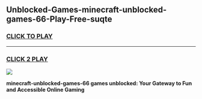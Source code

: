 
## Unblocked-Games-minecraft-unblocked-games-66-Play-Free-suqte
<h3>
<a href="https://premium76.site?title=minecraft-unblocked-games-66&ref=20A">CLICK TO PLAY</a></h3>
<hr>

<h3>
<a href="https://premium76.site?title=minecraft-unblocked-games-66&ref=20A">CLICK 2 PLAY</a>
  
</h3>

<a href="https://premium76.site?title=minecraft-unblocked-games-66&ref=20A"><img src="https://clearcache.store/games.png"></a>


**minecraft-unblocked-games-66 games unblocked: Your Gateway to Fun and Accessible Online Gaming**
